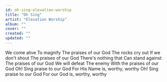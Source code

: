 ```yaml
---
id: oh-sing-elevation-worship
title: "Oh Sing"
artist: "Elevation Worship"
album: ""
cover: ""
created: ""
updated: ""
---
```


We come​ alive
To magnify
The praises of our God
The rocks cry out
If we don't shout
The praises of our God
There's ​nothing that
Can stand against
The praises of our God
We will defeat
The enemy
With the praises of our God
Oh! Sing praise to our God
For His Name is, worthy, worthy
Oh! Sing praise to our God
For our God is, worthy, worthy